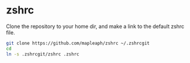 # zshrc

Clone the repository to your home dir, and make a link to the default zshrc file.

```bash
git clone https://github.com/mapleaph/zshrc ~/.zshrcgit
cd
ln -s .zshrcgit/zshrc .zshrc
```
